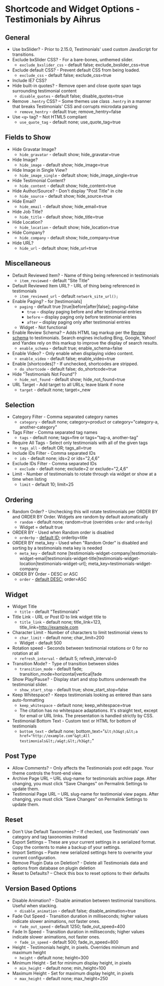 # Shortcode and Widget Options - Testimonials by Aihrus

## General

* Use bxSlider? - Prior to 2.15.0, Testimonials' used custom JavaScript for transitions.
* Exclude bxSlider CSS? - For a bare-bones, unthemed slider.
	* `exclude_bxslider_css` - default false; exclude_bxslider_css=true
* Exclude default CSS? - Prevent default CSS from being loaded.
	* `exclude_css` - default false; exclude_css=true
* Include IE7 CSS?
* Hide built-in quotes? - Remove open and close quote span tags surrounding testimonial content
	* `disable_quotes` - default false; disable_quotes=true
* Remove `.hentry` CSS? – Some themes use class `.hentry` in a manner that breaks Testimonials' CSS and corrupts microdata parsing
	* `remove_hentry` - default true; remove_hentry=false
* Use `<q>` tag? – Not HTML5 compliant
	* `use_quote_tag` - default none; use_quote_tag=true

## Fields to Show

* Hide Gravatar Image?
	* `hide_gravatar` - default show; hide_gravatar=true
* Hide Image?
	* `hide_image` - default show; hide_image=true
* Hide Image in Single View?
	* `hide_image_single` - default show; hide_image_single=true
* Hide Testimonial Content?
	* `hide_content` - default show; hide_content=true
* Hide Author/Source? - Don't display "Post Title" in cite
	* `hide_source` - default show; hide_source=true
* Hide Email?
	* `hide_email` - default show; hide_email=true
* Hide Job Title?
	* `hide_title` - default show; hide_title=true
* Hide Location?
	* `hide_location` - default show; hide_location=true
* Hide Company?
	* `hide_company` - default show; hide_company=true
* Hide URL?
	* `hide_url` - default show; hide_url=true

## Miscellaneous

* Default Reviewed Item? - Name of thing being referenced in testimonials
	* `item_reviewed` - default "Site Title"
* Default Reviewed Item URL? - URL of thing being referenced in testimonials
	* `item_reviewed_url` - default `network_site_url();`
* Enable Paging? - for [testimonials]
	* `paging` - default true [true|before|after|false]; paging=false
		* `true` – display paging before and after testimonial entries
		* `before` – display paging only before testimonial entries
		* `after` – display paging only after testimonial entries
	* Widget - Not functional
* Enable Review Schema? – Adds HTML tag markup per the [Review schema](http://schema.org/Review) to testimonials. Search engines including Bing, Google, Yahoo! and Yandex rely on this markup to improve the display of search results.
	* `enable_schema` - default true; enable_schema=false
* Enable Video? - Only enable when displaying video content.
	* `enable_video` - default false; enable_video=true
* Enable [shortcodes]? - If unchecked, shortcodes are stripped.
	* `do_shortcode` - default false; do_shortcode=true
* Hide "Testimonials Not Found"?
	* `hide_not_found` - default show; hide_not_found=true
* URL Target - Add target to all URLs; leave blank if none
	* `target` - default none; target=_new

## Selection

* Category Filter - Comma separated category names
	* `category` - default none; category=product or category="category-a, another-category"
* Tags Filter - Comma separated tag names
	* `tags` - default none; tags=fire or tags="tag-a, another-tag"
* Require All Tags - Select only testimonials with all of the given tags
	* `tags_all` - default OR; tags_all=true
* Include IDs Filter - Comma separated IDs
	* `ids` - default none; ids=2 or ids="2,4,6"
* Exclude IDs Filter - Comma separated IDs
	* `exclude` - default none; exclude=2 or exclude="2,4,6"
* Limit - Number of testimonials to rotate through via widget or show at a time when listing
	* `limit` - default 10; limit=25

## Ordering

* Random Order? - Unchecking this will rotate testimonials per ORDER BY and ORDER BY Order. Widgets are random by default automatically
	* `random` - default none; random=true (overrides `order` and `orderby`)
	* Widget = default true
* ORDER BY - Used when Random order is disabled
	* `orderby` - [default ID](http://codex.wordpress.org/Class_Reference/WP_Query#Order_.26_Orderby_Parameters); orderby=title
* ORDER BY meta_key - Used when "Random Order" is disabled and sorting by a testimonials meta key is needed
	* `meta_key` - default none [testimonials-widget-company|testimonials-widget-email|testimonials-widget-title|testimonials-widget-location|testimonials-widget-url]; meta_key=testimonials-widget-company
* ORDER BY Order - DESC or ASC
	* `order` - [default DESC](http://codex.wordpress.org/Class_Reference/WP_Query#Order_.26_Orderby_Parameters); order=ASC

## Widget

* Widget Title
	* `title` - default "Testimonials"
* Title Link - URL or Post ID to link widget title to
	* `title_link` - default none; title_link=123, title_link=http://example.com
* Character Limit - Number of characters to limit testimonial views to
	* `char_limit` - default none; char_limit=200
	* Widget - default 500
* Rotation speed - Seconds between testimonial rotations or 0 for no rotation at all
	* `refresh_interval` - default 5; refresh_interval=0
* Transition Mode? - Type of transition between slides
	* `transition_mode` - default fade; transition_mode=horizontal|vertical|fade
* Show Play/Pause? - Display start and stop buttons underneath the testimonial slider.
	* `show_start_stop` - default true; show_start_stop=false
* Keep Whitespace? - Keeps testimonials looking as entered than sans auto-formatting
	* `keep_whitespace` - default none; keep_whitespace=true
	* The citation has no whitespace adaptations. It's straight text, except for email or URL links. The presentation is handled strictly by CSS.
* Testimonial Bottom Text - Custom text or HTML for bottom of testimonials
	* `bottom_text` - default none; bottom_text="`&lt;h3&gt;&lt;a href="http://example.com"&gt;All testimonials&lt;/a&gt;&lt;/h3&gt;`"

## Post Type

* Allow Comments? – Only affects the Testimonials post edit page. Your theme controls the front-end view.
* Archive Page URL – URL slug-name for testimonials archive page. After changing, you must click "Save Changes" on Permalink Settings to update them.
* Testimonial Page URL – URL slug-name for testimonial view pages. After changing, you must click "Save Changes" on Permalink Settings to update them.

## Reset

* Don't Use Default Taxonomies? – If checked, use Testimonials' own category and tag taxonomies instead
* Export Settings – These are your current settings in a serialized format. Copy the contents to make a backup of your settings.
* Import Settings – Paste new serialized settings here to overwrite your current configuration.
* Remove Plugin Data on Deletion? - Delete all Testimonials data and options from database on plugin deletion
* Reset to Defaults? – Check this box to reset options to their defaults

## Version Based Options

* Disable Animation? - Disable animation between testimonial transitions. Useful when stacking.
	* `disable_animation` - default false; disable_animation=true
* Fade Out Speed - Transition duration in milliseconds; higher values indicate slower animations, not faster ones.
	* `fade_out_speed` - default 1250; fade_out_speed=400
* Fade In Speed - Transition duration in milliseconds; higher values indicate slower animations, not faster ones.
	* `fade_in_speed` - default 500; fade_in_speed=800
* Height - Testimonials height, in pixels. Overrides minimum and maximum height
	* `height` - default none; height=300
* Minimum Height - Set for minimum display height, in pixels
	* `min_height` - default none; min_height=100
* Maximum Height - Set for maximum display height, in pixels
	* `max_height` - default none; max_height=250
